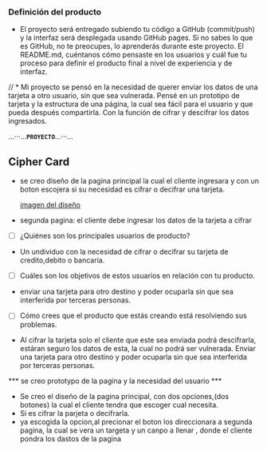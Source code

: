 ### Definición del producto
* El proyecto será entregado subiendo tu código a GitHub (commit/push) y la
  interfaz será desplegada usando GitHub pages. Si no sabes lo que es GitHub, no
  te preocupes, lo aprenderás durante este proyecto.
  El README.md, cuéntanos cómo pensaste en los usuarios y cuál fue tu proceso
para definir el producto final a nivel de experiencia y de interfaz.
 
// * Mi proyecto se pensó en la necesidad de querer enviar los datos de una tarjeta a otro usuario, sin que sea vulnerada.  Pensé en un prototipo de tarjeta y la estructura de una página, la cual sea fácil para el usuario y que pueda después compartirla. Con la función de cifrar y descifrar los datos ingresados. 

...···...**`PROYECTO`**...···...
## Cipher Card

* se creo diseño de la pagina principal la cual el cliente ingresara y con un boton escojera si su necesidad es cifrar o decifrar una tarjeta.

  [imagen del diseño](https://www.figma.com/community/file/1091856072144214248/CipherCard) 

* segunda pagina: el cliente debe ingresar los datos de la tarjeta a cifrar 

- [ ] ¿Quiénes son los principales usuarios de producto?
   
* Un undividuo con la necesidad de cifrar o decifrar su tarjeta de credito,debito o bancaria.

 - [ ] Cuáles son los objetivos de estos usuarios en relación con tu producto.
   
  * enviar una tarjeta para otro destino y poder ocuparla sin que sea interferida por terceras personas.
- [ ] Cómo crees que el producto que estás creando está resolviendo sus problemas.

 * Al cifrar la tarjeta solo el cliente que este sea enviada podrá descifrarla, estáran seguro los datos de esta, la cual no podrá ser vulnerada.
 Enviar una tarjeta para otro destino y poder ocuparla sin que sea interferida por terceras personas.

 *** se creo prototypo de la pagina y la necesidad del usuario ***

* Se creo el diseño de la pagina principal, con dos opciones,(dos botones) la cual el cliente tendra que escoger cual necesita.
* Si es cifrar la parjeta o decifrarla.
* ya escogida la opcion,al precionar el boton  los direccionara a segunda pagina, la cual se vera un targeta y un canpo a llenar , donde el cliente pondra los dastos de la pagina 

